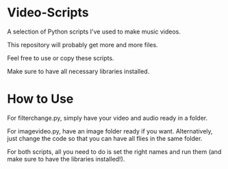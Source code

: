 # Video-Scripts
A selection of Python scripts I've used to make music videos.

This repository will probably get more and more files.

Feel free to use or copy these scripts.

Make sure to have all necessary libraries installed.

# How to Use
For filterchange.py, simply have your video and audio ready in a folder.

For imagevideo.py, have an image folder ready if you want.
Alternatively, just change the code so that you can have all flies in the same folder.

For both scripts, all you need to do is set the right names and run them (and make sure to have the libraries installed!).
